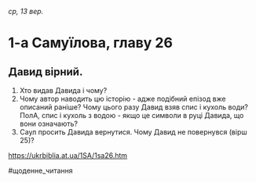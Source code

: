 
_ср, 13 вер._

# 1-а Самуїлова, главу 26

## Давид вірний.
1. Хто видав Давида і чому?
2. Чому автор наводить цю історію - адже подібний епізод вже описаний раніше? Чому цього разу Давид взяв спис і кухоль води? ПолА, спис і кухоль з водою - якщо це символи в руці Давида, що вони означають?
3. Саул просить Давида вернутися. Чому Давид не повернувся (вірш 25)?

https://ukrbiblia.at.ua/1SA/1sa26.htm 

#щоденне_читання
